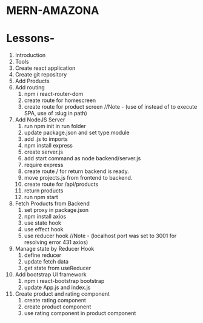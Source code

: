# MERN-AMAZONA

# Lessons-

1. Introduction
2. Tools
3. Create react application
4. Create git repository
5. Add Products
6. Add routing
   1. npm i react-router-dom
   2. create route for homescreen
   3. create route for product screen
      //Note - (use of <Link> instead of <a> to execute SPA, use of :slug in path)
7. Add NodeJS Server
   1. run npm init in run folder
   2. update package.json and set type:module
   3. add .js to imports
   4. npm install express
   5. create server.js
   6. add start command as node backend/server.js
   7. require express
   8. create route / for return backend is ready.
   9. move projects.js from frontend to backend.
   10. create route for /api/products
   11. return products
   12. run npm start
8. Fetch Products from Backend
   1. set proxy in package.json
   2. npm install axios
   3. use state hook
   4. use effect hook
   5. use reducer hook
      //Note - (localhost port was set to 3001 for resolving error 431 axios)
9. Manage state by Reducer Hook
   1. define reducer
   2. update fetch data
   3. get state from useReducer 
10. Add bootstrap UI framework
    1. npm i react-bootstrap bootstrap
    2. update App.js and index.js
11. Create product and rating component
    1. create rating component
    2. create product component
    3. use rating component in product component
         
